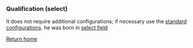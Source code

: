 ### Qualification (select)
It does not require additional configurations; if necessary use the [standard configurations](../../base.md#the-following-properties-are-managed-in-the-components). he was born in [select field](../base/select.md#select)

[Return home](../../index.md)
